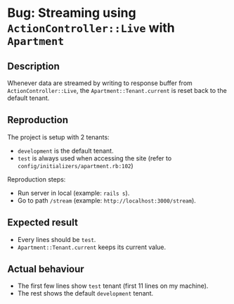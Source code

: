 # Bug: Streaming using `ActionController::Live` with `Apartment`

## Description

Whenever data are streamed by writing to response buffer from `ActionController::Live`, the `Apartment::Tenant.current` is reset back to the default tenant.

## Reproduction

The project is setup with 2 tenants:

+ `development` is the default tenant.
+ `test` is always used when accessing the site (refer to `config/initializers/apartment.rb:102`)

Reproduction steps:

+ Run server in local (example: `rails s`).
+ Go to path `/stream` (example: `http://localhost:3000/stream`).

## Expected result

+ Every lines should be `test`.
+ `Apartment::Tenant.current` keeps its current value.

## Actual behaviour

+ The first few lines show `test` tenant (first 11 lines on my machine).
+ The rest shows the default `development` tenant.
